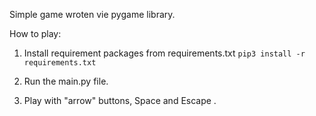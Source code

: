 Simple game wroten vie pygame library.

How to play:
1. Install requirement packages from requirements.txt 
```pip3 install -r requirements.txt```

2. Run the main.py file.
3. Play with "arrow" buttons, Space and Escape .
